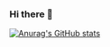 ### Hi there 👋

<p align=center>
  
[![Anurag's GitHub stats](https://github-readme-stats.vercel.app/api?username=sehee0207&show_icons=true)](https://github.com/anuraghazra/github-readme-stats)

<!--
**sehee0207/sehee0207** is a ✨ _special_ ✨ repository because its `README.md` (this file) appears on your GitHub profile.

Here are some ideas to get you started:

- 🔭 I’m currently working on ...
- 🌱 I’m currently learning ...
- 👯 I’m looking to collaborate on ...
- 🤔 I’m looking for help with ...
- 💬 Ask me about ...
- 📫 How to reach me: ...
- 😄 Pronouns: ...
- ⚡ Fun fact: ...
-->

